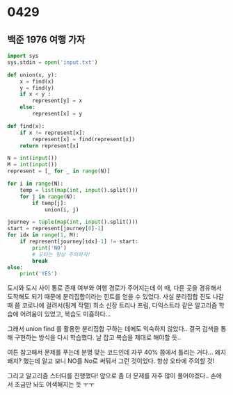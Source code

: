 # 0429

## 백준 1976 여행 가자

```python
import sys
sys.stdin = open('input.txt')

def union(x, y):
    x = find(x)
    y = find(y)
    if x < y :
        represent[y] = x
    else:
        represent[x] = y

def find(x):
    if x != represent[x]:
        represent[x] = find(represent[x])
    return represent[x]

N = int(input())
M = int(input())
represent = [_ for _ in range(N)]

for i in range(N):
    temp = list(map(int, input().split()))
    for j in range(N):
        if temp[j]:
            union(i, j)

journey = tuple(map(int, input().split()))
start = represent[journey[0]-1]
for idx in range(1, M):
    if represent[journey[idx]-1] != start:
        print('NO')
        # 오타는 항상 주의하자!
        break
else:
    print('YES')
```

도시와 도시 사이 통로 존재 여부와 여행 경로가 주어지는데 이 때, 다른 곳을 경유해서 도착해도 되기 때문에 분리집합이라는 힌트를 얻을 수 있었다. 사실 분리집합 진도 나갈 때 쯤 코로나에 걸려서(핑계 작렬) 최소 신장 트리나 프림, 다익스트라 같은 알고리즘 학습에 어려움이 있었고, 복습도 미흡하다... 

그래서 union find 를 활용한 분리집합 구하는 데에도 익숙하지 않았다.. 결국 검색을 통해 구현하는 방식을 다시 학습했다. 날 잡고 복습을 제대로 해야할 듯.. 

여튼 참고해서 문제를 푸는데 분명 맞는 코드인데 자꾸 40% 쯤에서 틀리는 거다... 왜지 왜지? 했는데 알고 보니 NO를 No로 써둬서 그런 것이었다. 항상 오타에 주의할 것!



그리고 알고리즘 스터디를 진행했다! 앞으로 좀 더 문제를 자주 많이 풀어야겠다.. 손에서 조금만 놔도 어색해지는 듯 ㅜㅜ